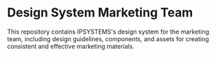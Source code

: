 # Design System Marketing Team

This repository contains IPSYSTEMS's design system for the marketing team, including design guidelines, components, and assets for creating consistent and effective marketing materials.
